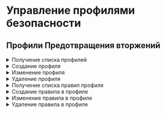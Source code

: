 # Управление профилями безопасности

## Профили Предотвращения вторжений

<details>
<summary>Получение списка профилей</summary>

```
GET /ips/profiles
```

**Ответ на успешный запрос:** список объектов `IPSProfile`

```json5
{
    "id": "string",
    "name": "string",
    "comment": "string",
}
```
* `id` - уникальный идентификатор профиля;
* `name` - название профиля, максимальная длина - 42 символа;
* `comment` - комментарий, максимальная длина - 256 символов.

</details>

<details>
<summary>Создание профиля</summary>

```
POST /ips/profiles
```
**Тело запроса**: объект `IPSProfile` без поля `id`

```json5
{
    "name": "string",
    "comment": "string",
}
```

* `name` - название профиля, максимальная длина - 42 символа;
* `comment` - комментарий, максимальная длина - 256 символов.

**Ответ на успешный запрос:**

```json5
{
  "id": "string",
}
```

* `id` - уникальный идентификатор профиля.

</details>

<details>
<summary>Изменение профиля</summary>

```
PATCH /ips/profiles/{id}
```

* `id` - уникальный идентификатор профиля.

**Тело запроса:** некоторые или все поля объекта `IPSProfile` без поля `id`

```json5
{
    "name": "string",
    "comment": "string",
}
```

* `name` - название профиля, максимальная длина - 42 символа;
* `comment` - комментарий, максимальная длина - 256 символов.

**Ответ на успешный запрос:** 200 ОК

</details>

</details>

<details>
<summary>Удаление профиля</summary>

```
DELETE /ips/profiles/{id}
```

* `id` - уникальный идентификатор профиля.

**Ответ на успешный запрос:** 200 ОК

</details>

<details>
<summary>Получение списка правил профиля</summary>

```
GET /ips/profile_rules?profile_id={string}
```

* `profile_id` - идентификатор профиля, список правил которого запрашивается.

**Ответ на успешный запрос:** список объектов `IPSProfileRule`

```json5
{
    "id": "integer",
    "filter": {
        "key": "sid" | "mitre_tactic_id" | "protocol" | "signature_severity" | "flow" | "classtype",
        "operator": "equals",
        "values": ["string" | "integer"],
    },
    "action": "default" | "alert" | "drop" | "skip",
    "comment": "string",
}
```

* `id` - номер правила выбора сигнатур;
* `filters` - список фильтров правила:
    * `key` - поле фильтра (`sid` - идентификатор, `mitre_tactic_id` - тактика MITRE, `protocol` - протокол, `signature_severity` - уровень серьезности, `flow` - направление, `classtype` - класс);
    * `operator` - оператор, только `equals`;
    * `values` - список значений, который используется для всех типов `key`, кроме `sid`(число).
* `action` - строка с действием при срабатывании правила;
* `comment` - комментарий, макимальная длина 256 символов.

</details>

<details>
<summary>Создание правила в профиле</summary>

```
POST /ips/profile_rules?profile_id={string}&anchor_item_id={int}&insert_after={true|false}
```

* `profile_id` - идентификатор профиля, в котором создается правило;
* `anchor_item_id` - идентификатор правила, ниже или выше которого нужно создать новое;
* `insert_after` - вставка до или после. Если `true` или отсутствует, то вставить правило сразу после указанного в `anchor_item_id`. Если `false`, то на месте указанного в `anchor_item_id`.

**Тело запроса:** список объектов `IPSProfileRule` без поля `id`

```json5
{
    "filters": [
        "key": "sid" | "mitre_tactic_id" | "protocol" | "signature_severity" | "flow" | "classtype",
        "operator": "equals",
        "values": ["string" | "integer"],
    ],
    "action": "default" | "alert" | "drop" | "skip",
    "comment": "string",
}
```

* `filters` - список фильтров правила:
    * `key` - поле фильтра (`sid` - идентификатор, `mitre_tactic_id` - тактика MITRE, `protocol` - протокол, `signature_severity` - уровень серьезности, `flow` - направление, `classtype` - класс);
    * `operator` - оператор, только `equals`;
    * `values` - список значений, который используется для всех типов `key`, кроме `sid`(число).
* `action` - строка с действием при срабатывании правила;
* `comment` - комментарий, максимальная длина - 256 символов.

**Ответ на успешный запрос:** 

```json5
{
  "id": "integer",
}
```

* `id` - номер правила выбора сигнатур.

</details>

<details>
<summary>Изменение правила в профиле</summary>

```
PATCH /ips/profile_rules?profile_id={string}&rule_id={int}
```

* `profile_id` - идентификатор профиля, в котором изменяется правило;
* `rule_id` - идентификатор правила в профиле.

**Тело запроса:** некоторые или все поля объекта `IPSProfileRule` без поля `id`

```json5
{
    "filters": [
        "key": "sid" | "mitre_tactic_id" | "protocol" | "signature_severity" | "flow" | "classtype",
        "operator": "equals",
        "values": ["string" | "integer"],
    ],
    "action": "default" | "alert" | "drop" | "skip",
    "comment": "string",
}
```

* `filters` - список фильтров правила:
    * `key` - поле фильтра (`sid` - идентификатор, `mitre_tactic_id` - тактика MITRE, `protocol` - протокол, `signature_severity` - уровень серьезности, `flow` - направление, `classtype` - класс);
    * `operator` - оператор, только `equals`;
    * `values` - список значений, который используется для всех типов `key`, кроме `sid`(число).
* `action` - строка с действием при срабатывании правила;
* `comment` - комментарий, максимальная длина - 256 символов.

**Ответ на успешный запрос:** 200 ОК

</details>

<details>

<summary>Удаление правила в профиле</summary>

```
DELETE /ips/profile_rules?profile_id={string}&rule_id={int}
```

* `profile_id` - идентификатор профиля, в котором удаляется правило;
* `rule_id` - идентификатор правила в профиле.

**Ответ на успешный запрос:** 200 ОК

</details>